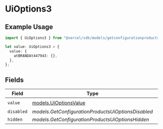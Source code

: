 # UiOptions3

## Example Usage

```typescript
import { UiOptions3 } from "@vercel/sdk/models/getconfigurationproductsop.js";

let value: UiOptions3 = {
  value: {
    atBRANDAt447943: {},
  },
};
```

## Fields

| Field                                                | Type                                                 | Required                                             | Description                                          |
| ---------------------------------------------------- | ---------------------------------------------------- | ---------------------------------------------------- | ---------------------------------------------------- |
| `value`                                              | [models.UiOptionsValue](../models/uioptionsvalue.md) | :heavy_check_mark:                                   | N/A                                                  |
| `disabled`                                           | *models.GetConfigurationProductsUiOptionsDisabled*   | :heavy_minus_sign:                                   | N/A                                                  |
| `hidden`                                             | *models.GetConfigurationProductsUiOptionsHidden*     | :heavy_minus_sign:                                   | N/A                                                  |